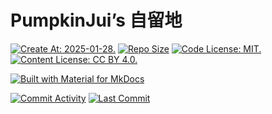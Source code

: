 # PumpkinJui’s 自留地

[![Create At: 2025-01-28.](https://img.shields.io/github/created-at/PumpkinJui/blog?style=for-the-badge&logo=github&logoColor=white&color=477DB2)](https://github.com/PumpkinJui?from=2025-01-01&to=2025-01-31)
[![Repo Size](https://img.shields.io/github/repo-size/PumpkinJui/blog?style=for-the-badge&logo=git&logoColor=white&color=477DB2)](https://github.com/PumpkinJui/blog)
[![Code License: MIT.](https://img.shields.io/github/license/PumpkinJui/blog?style=for-the-badge&logo=opensourceinitiative&logoColor=white&color=477DB2&label=CODE%20LICENSE)](https://opensource.org/license/MIT)
[![Content License: CC BY 4.0.](https://img.shields.io/badge/CONTENT%20LICENSE-CC--BY--4.0-477DB2?style=for-the-badge&logo=creativecommons&logoColor=white)](https://creativecommons.org/licenses/by/4.0/)

[![Built with Material for MkDocs](https://img.shields.io/badge/Material_for_MkDocs-526CFE?style=for-the-badge&logo=MaterialForMkDocs&logoColor=white)](https://squidfunk.github.io/mkdocs-material/)
<!-- [![Branch Check Runs](https://img.shields.io/github/check-runs/PumpkinJui/blog/master?style=for-the-badge&logo=cloudflarepages&logoColor=white)](https://pumpkinjui.pages.dev/) -->
[![Commit Activity](https://img.shields.io/github/commit-activity/t/PumpkinJui/blog?style=for-the-badge&color=yellow)](https://github.com/PumpkinJui/blog/graphs/commit-activity)
[![Last Commit](https://img.shields.io/github/last-commit/PumpkinJui/blog?display_timestamp=author&style=for-the-badge&color=yellow)](https://github.com/PumpkinJui/blog/commits/master/)
